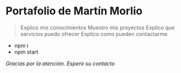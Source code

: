 # Portafolio de Martín Morlio

> Explico mis conocimientos
> Muestro mis proyectos
> Explico que servicios puedo ofrecer
> Explico como pueden contactarme

- npm i
- npm start

*Gracias por la atención. Espero su contacto*

